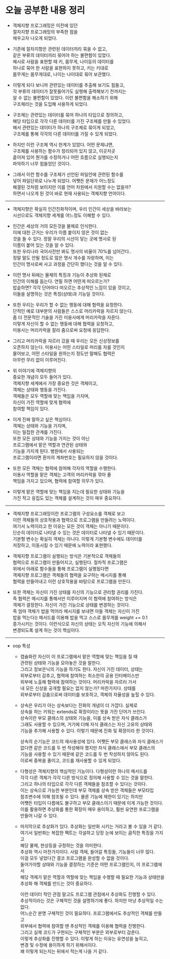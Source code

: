 # 오늘 공부한 내용 정리     
* 객체지향 프로그래밍은 이전에 있던     
  절차지향 프로그래밍의 부족한 점을       
  채우고자 나오게 되었다.      
  
* 기존에 절차지향은 관련된 데이터끼리 묶을 수 없고,     
  같은 부류의 데이터끼리 묶어야 하는 불편함이 있었다.     
  예시로 사람을 표현할 때 키, 몸무게, 나이등의 데이터를    
  하나로 묶어 한 사람을 표현하지 못하고, 키는 키대로       
  몸무게는 몸무게대로, 나이는 나이대로 묶어 보관했다.      
  
* 이렇게 되다 보니까 관련있는 데이터를 추출해 보기도 힘들고,     
  각 부류의 데이터가 잘못들어가도 실행해 출력해보기 전까지는     
  알 수 없는 불편함이 있었다. 이런 불편함을 해소하기 위해       
  구조체라는 것을 도입해 사용하게 되었다.     
  
* 구조체는 관련있는 데이터를 묶어 하나의 타입으로 정의하고,     
  해당 타입으로 각각 다른 데이터를 가진 구조체를 만들 수 있었다.    
  해서 관련있는 데이터가 하나의 구조체로 묶이게 되었고,     
  구조체를 통해 각각의 다른 데이터를 가질 수 있게 되었다.     
  
* 하지만 이런 구조체 역시 한계가 있었다. 어떤 문제냐면,       
  구조체를 사용하는 함수가 정리되어 있지 않고, 이곳저곳     
  흩어져 있어 뭔가를 수정하거나 어떤 흐름으로 실행되는지     
  파악하기 너무 힘들었던 것이다.     
  
* 그래서 이런 함수를 구조체가 선언된 파일안에 관련된 함수를      
  넣어 파일단위로 나누게 되었다. 어쨋든 문제가 어느정도      
  해결된 것처럼 보이지만 이를 언어 차원에서 지원할 수는 없을까?     
  하면서 나오게 된 것이 바로 현재 사용되는 객체지향 언어이다.      
***
* 객체지향은 확실히 인간친화적이며, 우리 인간이 세상을 바라보는     
  시선으로도 객체지향 세계를 어느정도 이해할 수 있다.      

* 인간은 세상의 거의 모든것을 물체로 인식한다.     
  이에 대한 근거는 우리가 이름 붙이지 않은 것이 없는     
  것을 들 수 있다. 정말 우리의 시선이 닿는 곳에 명사로 된      
  이름이 붙어 있는 것을 알 수 있다.     
  또한 우리나라 국어사전만 봐도 명사의 비율이 70%를 넘어간다..    
  정말 말도 안될 정도로 많은 명사 개수를 자랑하며, 이는    
  인간이 명사로써 사고 과정을 간단히 했다는 것을 알 수 있다.     
  
* 이런 명사 뒤에는 물체의 특징과 기능이 추상화 된채로      
  인간의 이해를 돕는다. 연필 하면 어떤게 떠오르는가?     
  밥솥하면? 각각 단어마다 떠오르는 추상적인 느낌이 있을 것이고,    
  이들을 설명하는 것은 특징(상태)과 기능일 것이다.       
  
* 또한 우리는 우리가 할 수 없는 행동에 대해 협력을 요청한다.     
  단적인 예로 대부분의 사람들은 스스로 머리카락을 자르지 않는다.     
  좀 더 전문적인 기술을 가진 미용사에게 머리카락을 자른다.     
  이렇게 자신이 할 수 없는 행동에 대해 협력을 요청하고,     
  미용사는 머리카락을 잘라 줌으로써 요청에 응답한다.     
  
* 그리고 머리카락을 자르러 갔을 때 우리는 모든 신상정보를     
  오픈하지 않는다. 미용사는 어떤 스타일로 머리를 자를 것인지     
  물어보고, 어떤 스타일을 원하는지 정도만 말해도 협력은     
  아무런 무리 없이 이루어진다.     
  
* 위 이야기에 객체지향의      
  중요한 개념이 모두 들어가 있다.            
  객체지향 세계에서 가장 중요한 것은 객체이고,     
  객체는 상태와 행동을 가진다.          
  객체들은 모두 역할에 맞는 책임을 가지며,     
  자신이 가진 역할에 맞게 협력에          
  참여할 책임이 있다.         
  
* 이게 진짜 말하고 싶은 핵심이다.      
  객체는 상태와 기능을 가지며,       
  이는 밀접한 관계를 가진다.     
  또한 모든 상태와 기능을 가지는 것이 아닌       
  프로그램에서 맡은 역할과 연관된 상태와     
  기능을 가지게 된다. 병원에서 사용되는     
  프로그램이라면 환자의 계좌번호는 필요하지 않을 것이다.     
  
* 또한 모든 객체는 협력에 참여해 각자의 역할을 수행한다.     
  미용사 역할을 맡은 객체는 고객의 머리카락을 깎아 줄     
  책임을 가지고 있으며, 협력에 참여할 의무가 있다.       
  
* 이렇게 맡은 역할에 맞는 책임을 지는데 필요한 상태와 기능을     
  가진 작고 응집도 있는 객체를 설계하는 것이 매우 중요하다.     
***
* 객체지향 프로그래밍이란 프로그램의 구성요소를 객체로 보고     
  이런 객체들의 상호작용과 협력으로 프로그램을 만들려는 노력이다.      
  여기서 노력이라고 한 이유는 모든 것이 객체는 아니기 때문이다.     
  단순히 데이터로 나타낼 수 있는 것은 데이터로 나타낼 수 있기 때문이다.     
  기본형 변수는 확실히 객체는 아니다. 이렇게 기본형 변수에도 데이터를      
  저장하고, 이동시킬 수 있기 때문에 노력이라 표현했다.      
  
* 객체지향 프로그램이 실행되는 방식은 기본적으로 객체들의     
  협력으로 프로그램이 만들어지고, 실행된다. 절차적 프로그램은    
  위에서 아래로 함수들을 통해 프로그램이 실행됬다면      
  객체지향 프로그램은 객체들의 협력을 요구하는 메시지를 통해    
  협력을 만들어내고 이런 상호작용을 바탕으로 프로그램을 만든다.     
  
* 또한 객체는 자신이 가진 상태를 자신의 기능으로 관리할 권리를 가진다.     
  즉 협력은 메시지를 통해서만 이루어지며 이 협력에 참여하는 방식은      
  객체가 결정한다. 자신이 가진 기능으로 상태를 변경하는 것이다.       
  즉 엄마 객체가 밥을 먹어라 메시지를 보내면 아들 객체는 자신이 가진     
  밥을 먹는다() 메서드를 이용해 밥을 먹고 스스로 몸무게를 weight += 0.1    
  증가시키는 것이다. 이런식으로 자신의 상태는 오직 자신의 기능에 의해서      
  변경되도록 설계 하는 것이 핵심이다.       
***
* oop 특성    
  * 캡슐화란 자신이 이 프로그램에서 맡은 역할에 맞는 책임을 질 때      
    관련된 상태와 기능을 모아놓은 것을 말한다.         
    그리고 정보은닉의 기능을 하기도 한다. 자신이 가진 데이터, 상태는    
    외부로부터 감추고, 협력에 참여하는 최소한의 공용 인터페이스만      
    외부에 노출해 협력에 참여하는 것이다. 머리카락을 자르러 가서     
    내 모든 신상을 공개할 필요는 없지 않는가? 마찬가지다. 상태를     
    외부로부터 감춤으로써 데이터를 보호하고, 객체의 자율성을 높힐 수 있다.      
    
  * 상속은 우리가 아는 상속보다는 진화의 개념이 더 가깝다. 실제로     
    상속을 하는 키워는 extends로 확장이라는 뜻을 가진 단어가 쓰인다.     
    상속이란 부모 클래스의 상태와 기능을, 이를 상속 받은 자식 클래스가     
    그래도 사용할 수 있으며, 거기에 더해 자식 클래스는 자신 고유의 상태와    
    기능을 추가해 사용할 수 있다. 이렇기 때문에 진화 및 확장이라 한 것이다.     
    
    상속의 순기능은 코드의 재사용성에 있다. 어쨋든 부모 클래스와 자식 클래스가    
    없다면 같은 코드를 두 번 작성해야 했지만 자식 클래스에서 부모 클래스의    
    기능을 사용할 수 있기 때문에 같은 코드를 두 번 작성하지 않아도 된다.     
    이로써 중복을 줄이고, 코드를 재사용할 수 있게 되었다.        
    
  * 다형성은 객체지향의 핵심적인 기능이다. 다형성이란 하나의 메서드를         
    각각 다른 객체가 각각 다른 방식으로 정의해 사용할 수 있는 것을 말한다.        
    그리고 하나의 타입으로 각각 다른 객체들을 참조할 수 있다는 것이다.        
    이는 상속으로 가능한 부분인데 부모 객체를 상속 받은 객체들은 부모타입        
    참조변수에 의해 참조될 수 있다. 물론 기능에 제한이 있기는 하지만      
    어쨋든 타입이 다름에도 불구하고 부모 클래스이기 때문에 이게 가능한 것이다.     
    이를 활용하면 추상화를 통한 확장이 매우 용이하고, 훨씬 유연한 프로그램을       
    만들어 나갈 수 있다.      
  
  * 마지막으로 추상화가 있다. 추상화는 일반화 시키는 거라고 볼 수 있을 거 같다.     
    여기서 일반화는 복잡한 팩트는 각설하고 당장 눈에 보이는 큼직한 특징을 가지고      
    해당 물체, 현상등을 규정하는 것을 의미한다.     
    추상화 역시 마찬가지이다. 사람 객체, 들어갈 특징들, 기능들이 너무 많다.    
    이걸 모두 넣었다간 결코 프로그램을 완성할 수 없을 것이다.       
    들어가야할 상태와 기능을 결정하는 기준은 어떤 프로그램인지, 이 프로그램에서    
    해당 객체가 맡은 역할과 역할에 맞는 책임을 수행할 때 필요한 기능과 상태만을    
    추상화 해 객체를 만드는 것이 중요하다.     
    
    이런 데이터 적인 관점 말고도 프로그램 관점에서 추상화도 진행할 수 있다.      
    추상적이라는 것은 구체적인 것을 설명하기에 좋다. 하지만 마냥 추상적일 수는 없다.    
    어느순간 분명 구체적인 것이 필요하다. 프로그램에서도 추상적인 객체를 만들고       
    외부에서 협력에 참여할 땐 추상적인 객체를 이용해 협력을 진행한다.     
    그리고 실제 코드가 구현되는 구체적인 부분은 외부로부터 감춘다.     
    이렇게 추상화를 진행할 수 있다. 이렇게 하는 이유는 유연성을 높히고,     
    변경 및 수정에 용이하게 하기 위해서이다.         
    왜 이렇게 되는지는 뒤에서 적는게 나을 거 같다.      
